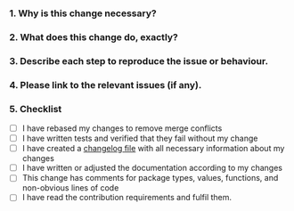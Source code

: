 <!--
Thank you for contributing to Shopware! Please fill out this description template to help us to process your pull request.

Please make sure to fulfil our contribution guideline (https://developer.haokeyingxiao.com/docs/resources/guidelines/code/contribution?category=shopware-platform-dev-en/contribution).

Do your changes need to be mentioned in the documentation?
Please create a second pull request at https://github.com/shopware/docs
-->

### 1. Why is this change necessary?


### 2. What does this change do, exactly?


### 3. Describe each step to reproduce the issue or behaviour.


### 4. Please link to the relevant issues (if any).


### 5. Checklist

- [ ] I have rebased my changes to remove merge conflicts
- [ ] I have written tests and verified that they fail without my change
- [ ] I have created a [changelog file](https://github.com/haokeyingxiao/platform/blob/trunk/adr/2020-08-03-implement-new-changelog.md) with all necessary information about my changes
- [ ] I have written or adjusted the documentation according to my changes
- [ ] This change has comments for package types, values, functions, and non-obvious lines of code
- [ ] I have read the contribution requirements and fulfil them.
